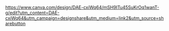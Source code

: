https://www.canva.com/design/DAE-cxiWq64/mSH9ITu45SuKrOq1wanT-g/edit?utm_content=DAE-cxiWq64&utm_campaign=designshare&utm_medium=link2&utm_source=sharebutton

